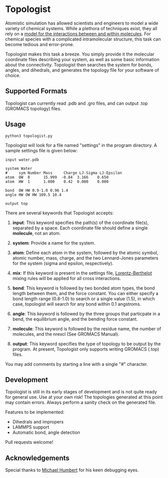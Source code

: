 Topologist
==========

Atomistic simulation has allowed scientists and engineers to model a wide variety of chemical systems. While a plethora of techniques exist, they all rely on a <a href="http://en.wikipedia.org/wiki/Force_field_(chemistry)" target="_blank">model for the interactions between and within molecules</a>.  For chemical species with a complicated intramolecular structure, this task can become tedious and error-prone.

Topologist makes this task a breeze. You simply provide it the molecular coordinate files describing your system, as well as some basic information about the connectivity. Topologist then searches the system for bonds, angles, and dihedrals, and generates the topology file for your software of choice.

Supported Formats
----------------

Topologist can currently read .pdb and .gro files, and can output .top (GROMACS topology) files. 

Usage
------

	python3 topologist.py

Topologist will look for a file named "settings" in the program directory. A sample settings file is given below:

	input water.pdb

	system Water
	#     sym Number Mass     Charge LJ-Sigma LJ-Epsilon
	atom  OW  8      15.999  -0.84  3.166    0.650
	atom  HW  1      1.000    0.42  0.000    0.000
	
	bond  OW HW 0.9-1.0 0.96 1.4
	angle HW OW HW 109.5 10.4

	output top

There are several keywords that Topologist accepts:

1. **input**: This keyword specifies the path(s) of the coordinate file(s), separated by a space. Each coordinate file should define a single **molecule**, not an atom. 

2. **system**: Provide a name for the system.

3. **atom**: Define each atom in the system, followed by the atomic symbol, atomic number, mass, charge, and the two Lennard-Jones parameters for the system (sigma and epsilon, respectively).

4. **mix**: If this keyword is present in the settings file, <a href="http://www.sklogwiki.org/SklogWiki/index.php/Combining_rules#Lorentz-Berthelot_rules" target="_blank">Lorentz-Berthelot</a> mixing rules will be applied for all cross interactions.

4. **bond**: This keyword is followed by two bonded atom types, the bond length between them, and the force constant. You can either specify a bond length range (0.8-1.0) to search or a single value (1.5), in which case, topologist will search for any bond within 0.1 angstroms. 

5. **angle**: This keyword is followed by the three groups that particpate in a bend, the equilibrium angle, and the bending force constant.

6. **molecule**: This keyword is followed by the residue name, the number of molecules, and the nrexcl (See GROMACS Manual). 

7. **output**: This keyword specifies the type of topology to be output by the program. At present, Topologist only supports writing GROMACS (.top) files.

You may add comments by starting a line with a single "#" character.

Development
-----------

Topologist is still in its early stages of development and is not quite ready for general use. Use at your own risk! The topologies generated at this point may contain errors. Always perform a sanity check on the generated file. 

Features to be implemented:
* Dihedrals and impropers
* LAMMPS support
* Automatic bond, angle detection

Pull requests welcome!

Acknowledgements
----------------

Special thanks to <a href="https://github.com/mike5603" target="_blank">Michael Humbert</a> for his keen debugging eyes.
